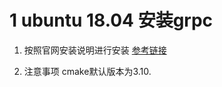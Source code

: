 # 1 ubuntu 18.04 安装grpc

1. 按照官网安装说明进行安装
[参考链接](https://grpc.io/docs/languages/cpp/quickstart/)

2. 注意事项
cmake默认版本为3.10.
<!--stackedit_data:
eyJoaXN0b3J5IjpbNTg4NzE3MDIwXX0=
-->